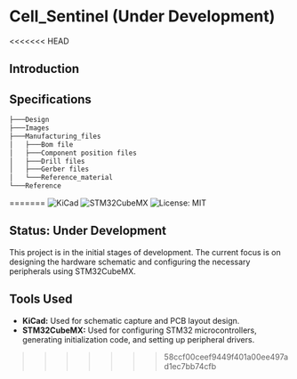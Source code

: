 # Cell_Sentinel (Under Development)

<<<<<<< HEAD
## Introduction

## Specifications

```bash
├───Design
├───Images
├───Manufacturing_files
│   ├───Bom file
│   ├───Component position files
│   ├───Drill files
│   ├───Gerber files
│   └───Reference_material
└───Reference
```
=======
![KiCad](https://img.shields.io/badge/Tool-KiCad-blue?logo=kicad)
![STM32CubeMX](https://img.shields.io/badge/Tool-STM32CubeMX-brightgreen?logo=stmicroelectronics)
![License: MIT](https://img.shields.io/badge/License-MIT-green)

## Status: Under Development

This project is in the initial stages of development. The current focus is on designing the hardware schematic and configuring the necessary peripherals using STM32CubeMX.

## Tools Used

- **KiCad:** Used for schematic capture and PCB layout design.
- **STM32CubeMX:** Used for configuring STM32 microcontrollers, generating initialization code, and setting up peripheral drivers.
>>>>>>> 58ccf00ceef9449f401a00ee497ad1ec7bb74cfb
